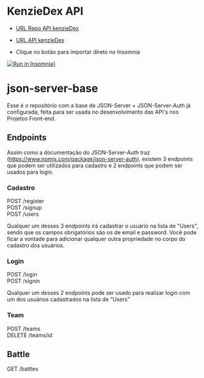 # KenzieDex API

- [URL Repo API kenzieDex](https://github.com/M3-T15-Projeto-Front-2023/KenzieDex-Json-server)
- [URL API kenzieDex](https://kenziedex.onrender.com/)

- Clique no botão para importar direto no Insomnia

[![Run in Insomnia}](https://insomnia.rest/images/run.svg)](https://insomnia.rest/run/?label=KenzieDex%20API&uri=https%3A%2F%2Fgithub.com%2FM3-T15-Projeto-Front-2023%2FKenzieDex-Json-server%2Fblob%2Fmaster%2FInsomnia_kenzieDex.json)

# json-server-base

Esse é o repositório com a base de JSON-Server + JSON-Server-Auth já configurada, feita para ser usada no desenvolvimento das API's nos Projetos Front-end.

## Endpoints

Assim como a documentação do JSON-Server-Auth traz (https://www.npmjs.com/package/json-server-auth), existem 3 endpoints que podem ser utilizados para cadastro e 2 endpoints que podem ser usados para login.

### Cadastro

POST /register <br/>
POST /signup <br/>
POST /users

Qualquer um desses 3 endpoints irá cadastrar o usuário na lista de "Users", sendo que os campos obrigatórios são os de email e password.
Você pode ficar a vontade para adicionar qualquer outra propriedade no corpo do cadastro dos usuários.

### Login

POST /login <br/>
POST /signin

Qualquer um desses 2 endpoints pode ser usado para realizar login com um dos usuários cadastrados na lista de "Users"

### Team

POST /teams <br/>
DELETE /teams/id <br/>

## Battle

GET /battles <br/>
